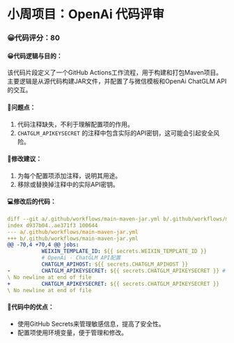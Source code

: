 # 小周项目：OpenAi 代码评审
### 😀代码评分：80
#### 😀代码逻辑与目的：
该代码片段定义了一个GitHub Actions工作流程，用于构建和打包Maven项目。主要逻辑是从源代码构建JAR文件，并配置了与微信模板和OpenAi ChatGLM API的交互。

#### 🤔问题点：
1. 代码注释缺失，不利于理解配置项的作用。
2. `CHATGLM_APIKEYSECRET` 的注释中包含实际的API密钥，这可能会引起安全风险。

#### 🎯修改建议：
1. 为每个配置项添加注释，说明其用途。
2. 移除或替换掉注释中的实际API密钥。

#### 💻修改后的代码：
```yaml
diff --git a/.github/workflows/main-maven-jar.yml b/.github/workflows/main-maven-jar.yml
index d937b04..ae371f3 100644
--- a/.github/workflows/main-maven-jar.yml
+++ b/.github/workflows/main-maven-jar.yml
@@ -70,4 +70,4 @@ jobs:
           WEIXIN_TEMPLATE_ID: ${{ secrets.WEIXIN_TEMPLATE_ID }}
           # OpenAi - ChatGLM API配置
           CHATGLM_APIHOST: ${{ secrets.CHATGLM_APIHOST }}
-          CHATGLM_APIKEYSECRET: ${{ secrets.CHATGLM_APIKEYSECRET }} # 移除或替换掉实际的API密钥
\ No newline at end of file
+          CHATGLM_APIKEYSECRET: ${{ secrets.CHATGLM_APIKEYSECRET }}
\ No newline at end of file
```

#### 🌟代码中的优点：
- 使用GitHub Secrets来管理敏感信息，提高了安全性。
- 配置项使用环境变量，便于管理和修改。